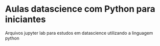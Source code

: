# Aulas datascience com Python para iniciantes
Arquivos jupyter lab para estudos em datascience utilizando a linguagem python 
